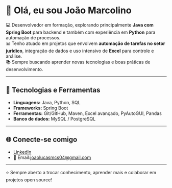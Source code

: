 # 👋 Olá, eu sou João Marcolino  

💻 Desenvolvedor em formação, explorando principalmente **Java com Spring Boot** para backend e também com experiência em **Python** para automação de processos.  
📊 Tenho atuado em projetos que envolvem **automação de tarefas no setor jurídico**, integração de dados e uso intensivo de **Excel** para controle e análise.  
📚 Sempre buscando aprender novas tecnologias e boas práticas de desenvolvimento.  

---

## 🚀 Tecnologias e Ferramentas
- **Linguagens:** Java, Python, SQL  
- **Frameworks:** Spring Boot  
- **Ferramentas:** Git/GitHub, Maven, Excel avançado, PyAutoGUI, Pandas  
- **Banco de dados:** MySQL / PostgreSQL  

---

## 🌐 Conecte-se comigo
- [LinkedIn]([https://www.linkedin.com](https://www.linkedin.com/in/joaolucasmcsilva/))  
- 📧 Email:joaolucasmcs04@gmail.com

---

⭐ Sempre aberto a trocar conhecimento, aprender mais e colaborar em projetos open source!
